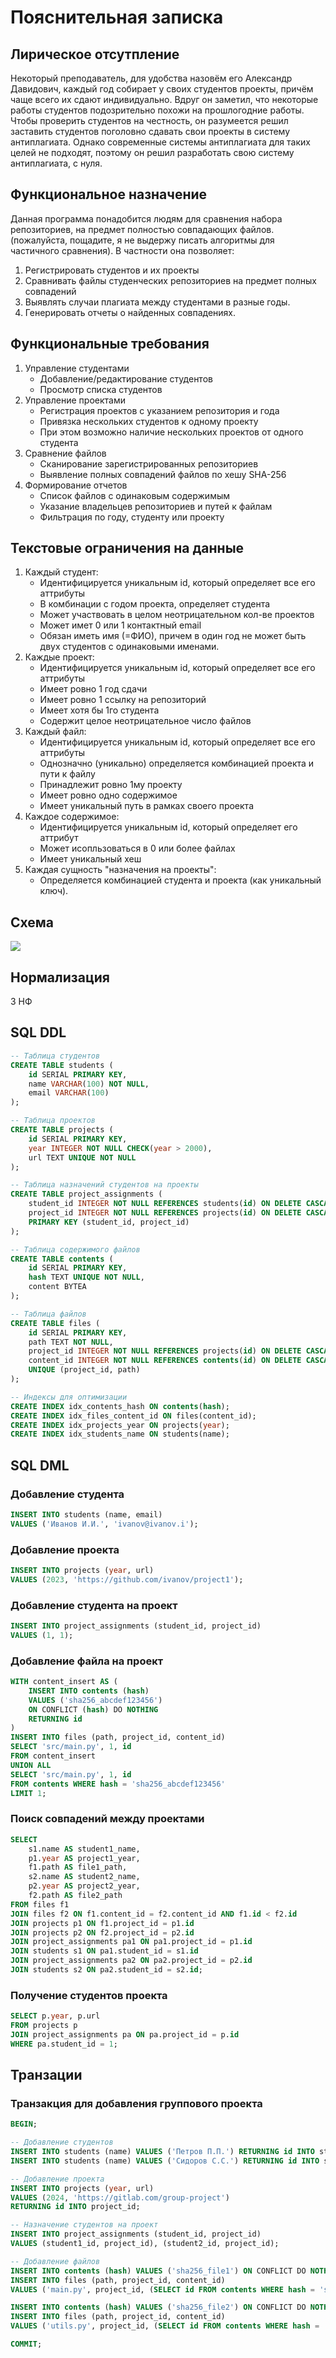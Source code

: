 # Пояснительная записка

## Лирическое отсутпление
Некоторый преподаватель, для удобства назовём его Александр Давидович, каждый год собирает у своих студентов проекты, причём чаще всего их сдают индивидуально. Вдруг он заметил, что некоторые работы студентов подозрительно похожи на прошлогодние работы. Чтобы проверить студентов на честность, он разумеется решил заставить студентов поголовно сдавать свои проекты в систему антиплагиата. Однако современные системы антиплагиата для таких целей не подходят, поэтому он решил разработать свою систему антиплагиата, с нуля.

## Функциональное назначение

Данная программа понадобится людям для сравнения набора репозиториев, на предмет полностью совпадающих файлов. (пожалуйста, пощадите, я не выдержу писать алгоритмы для частичного сравнения).
В частности она позволяет:
1. Регистрировать студентов и их проекты
2. Сравнивать файлы студенческих репозиториев на предмет полных совпадений
3. Выявлять случаи плагиата между студентами в разные годы.
4. Генерировать отчеты о найденных совпадениях.

## Функциональные требования

1. Управление студентами
   - Добавление/редактирование студентов
   - Просмотр списка студентов
2. Управление проектами
   - Регистрация проектов с указанием репозитория и года
   - Привязка нескольких студентов к одному проекту
   - При этом возможно наличие нескольких проектов от одного студента
3. Сравнение файлов
   - Сканирование зарегистрированных репозиториев
   - Выявление полных совпадений файлов по хешу SHA-256
4. Формирование отчетов
   - Список файлов с одинаковым содержимым
   - Указание владельцев репозиториев и путей к файлам
   - Фильтрация по году, студенту или проекту

## Текстовые ограничения на данные
1. Каждый студент:
   - Идентифицируется уникальным id, который определяет все его аттрибуты
   - В комбинации с годом проекта, определяет студента
   - Может участвовать в целом неотрицательном кол-ве проектов
   - Может имет 0 или 1 контактный email
   - Обязан иметь имя (=ФИО), причем в один год не может быть двух студентов с одинаковыми именами.
2. Каждые проект:
   - Идентифицируется уникальным id, который определяет все его аттрибуты
   - Имеет ровно 1 год сдачи
   - Имеет ровно 1 ссылку на репозиторий
   - Имеет хотя бы 1го студента
   - Содержит целое неотрицательное число файлов
3. Каждый файл:
   - Идентифицируется уникальным id, который определяет все его аттрибуты
   - Однозначно (уникально) определяется комбинацией проекта и пути к файлу
   - Принадлежит ровно 1му проекту
   - Имеет ровно одно содержимое
   - Имеет уникальный путь в рамках своего проекта
4. Каждое содержимое: 
   - Идентифицируется уникальным id, который определяет его аттрибут
   - Может исопльзоваться в 0 или более файлах
   - Имеет уникальный хеш
5. Каждая сущность "назначения на проекты":
   - Определяется комбинацией студента и проекта (как уникальный ключ).

## Схема

![](scheme.png)

## Нормализация 

3 НФ

## SQL DDL

```sql
-- Таблица студентов
CREATE TABLE students (
    id SERIAL PRIMARY KEY,
    name VARCHAR(100) NOT NULL,
    email VARCHAR(100)
);

-- Таблица проектов
CREATE TABLE projects (
    id SERIAL PRIMARY KEY,
    year INTEGER NOT NULL CHECK(year > 2000),
    url TEXT UNIQUE NOT NULL
);

-- Таблица назначений студентов на проекты
CREATE TABLE project_assignments (
    student_id INTEGER NOT NULL REFERENCES students(id) ON DELETE CASCADE,
    project_id INTEGER NOT NULL REFERENCES projects(id) ON DELETE CASCADE,
    PRIMARY KEY (student_id, project_id)
);

-- Таблица содержимого файлов
CREATE TABLE contents (
    id SERIAL PRIMARY KEY,
    hash TEXT UNIQUE NOT NULL,
    content BYTEA
);

-- Таблица файлов
CREATE TABLE files (
    id SERIAL PRIMARY KEY,
    path TEXT NOT NULL,
    project_id INTEGER NOT NULL REFERENCES projects(id) ON DELETE CASCADE,
    content_id INTEGER NOT NULL REFERENCES contents(id) ON DELETE CASCADE,
    UNIQUE (project_id, path)
);

-- Индексы для оптимизации
CREATE INDEX idx_contents_hash ON contents(hash);
CREATE INDEX idx_files_content_id ON files(content_id);
CREATE INDEX idx_projects_year ON projects(year);
CREATE INDEX idx_students_name ON students(name);
```

## SQL DML

### Добавление студента

```sql
INSERT INTO students (name, email) 
VALUES ('Иванов И.И.', 'ivanov@ivanov.i');
```

### Добавление проекта

```sql
INSERT INTO projects (year, url)
VALUES (2023, 'https://github.com/ivanov/project1');
```

### Добавление студента на проект

```sql
INSERT INTO project_assignments (student_id, project_id)
VALUES (1, 1);
```

### Добавление файла на проект

```sql
WITH content_insert AS (
    INSERT INTO contents (hash)
    VALUES ('sha256_abcdef123456')
    ON CONFLICT (hash) DO NOTHING
    RETURNING id
)
INSERT INTO files (path, project_id, content_id)
SELECT 'src/main.py', 1, id 
FROM content_insert
UNION ALL
SELECT 'src/main.py', 1, id 
FROM contents WHERE hash = 'sha256_abcdef123456' 
LIMIT 1;
```

### Поиск совпадений между проектами

```sql
SELECT 
    s1.name AS student1_name,
    p1.year AS project1_year,
    f1.path AS file1_path,
    s2.name AS student2_name,
    p2.year AS project2_year,
    f2.path AS file2_path
FROM files f1
JOIN files f2 ON f1.content_id = f2.content_id AND f1.id < f2.id
JOIN projects p1 ON f1.project_id = p1.id
JOIN projects p2 ON f2.project_id = p2.id
JOIN project_assignments pa1 ON pa1.project_id = p1.id
JOIN students s1 ON pa1.student_id = s1.id
JOIN project_assignments pa2 ON pa2.project_id = p2.id
JOIN students s2 ON pa2.student_id = s2.id;
```

### Получение студентов проекта

```sql
SELECT p.year, p.url
FROM projects p
JOIN project_assignments pa ON pa.project_id = p.id
WHERE pa.student_id = 1;
```

## Транзации

### Транзакция для добавления группового проекта

```sql
BEGIN;

-- Добавление студентов
INSERT INTO students (name) VALUES ('Петров П.П.') RETURNING id INTO student1_id;
INSERT INTO students (name) VALUES ('Сидоров С.С.') RETURNING id INTO student2_id;

-- Добавление проекта
INSERT INTO projects (year, url)
VALUES (2024, 'https://gitlab.com/group-project')
RETURNING id INTO project_id;

-- Назначение студентов на проект
INSERT INTO project_assignments (student_id, project_id)
VALUES (student1_id, project_id), (student2_id, project_id);

-- Добавление файлов
INSERT INTO contents (hash) VALUES ('sha256_file1') ON CONFLICT DO NOTHING;
INSERT INTO files (path, project_id, content_id)
VALUES ('main.py', project_id, (SELECT id FROM contents WHERE hash = 'sha256_file1'));

INSERT INTO contents (hash) VALUES ('sha256_file2') ON CONFLICT DO NOTHING;
INSERT INTO files (path, project_id, content_id)
VALUES ('utils.py', project_id, (SELECT id FROM contents WHERE hash = 'sha256_file2'));

COMMIT;
```